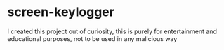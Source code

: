 # screen-keylogger
I created this project out of curiosity, this is purely for entertainment and educational purposes, not to be used in any malicious way
